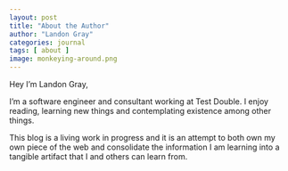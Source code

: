 ```yaml
---
layout: post
title: "About the Author"
author: "Landon Gray"
categories: journal
tags: [ about ]
image: monkeying-around.png 
---
```


Hey I’m Landon Gray,

I’m a software engineer and consultant working at Test Double. I enjoy reading, learning new things and contemplating existence among other things.

This blog is a living work in progress and it is an attempt to both own my own piece of the web and consolidate the information I am learning into a tangible artifact that I and others can learn from.
